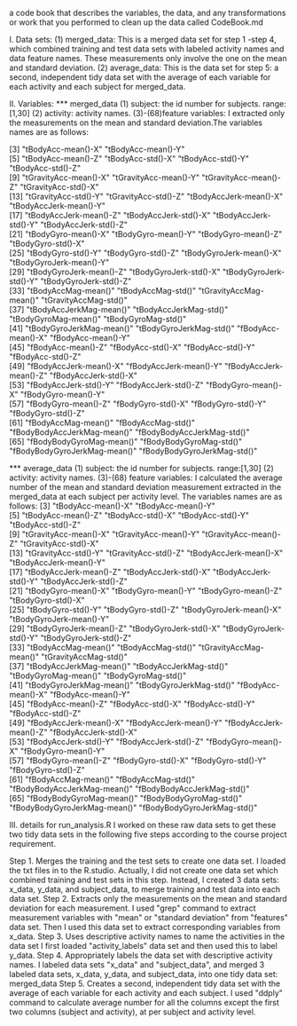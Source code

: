 a code book that describes the variables, the data, and any transformations
 or work that you performed to clean up the data called CodeBook.md

I. Data sets:
(1) merged_data: This is a merged data set for step 1 -step 4, which combined training and test data sets with labeled activity names 
and data feature names. These measurements only involve the one on the mean and standard deviation. 
(2) average_data: This is the data set for step 5:  a second, independent tidy data set with the average of each variable for 
each activity and each subject for merged_data. 

II. Variables:
*** merged_data
(1) subject: the id number for subjects. range:[1,30]
(2) activity: activity names. 
(3)-(68)feature variables: I extracted only the measurements on the mean and standard deviation.The variables names are as follows:

[3]                                                             "tBodyAcc-mean()-X"           "tBodyAcc-mean()-Y"          
[5] "tBodyAcc-mean()-Z"           "tBodyAcc-std()-X"            "tBodyAcc-std()-Y"            "tBodyAcc-std()-Z"           
[9] "tGravityAcc-mean()-X"        "tGravityAcc-mean()-Y"        "tGravityAcc-mean()-Z"        "tGravityAcc-std()-X"        
[13] "tGravityAcc-std()-Y"         "tGravityAcc-std()-Z"         "tBodyAccJerk-mean()-X"       "tBodyAccJerk-mean()-Y"      
[17] "tBodyAccJerk-mean()-Z"       "tBodyAccJerk-std()-X"        "tBodyAccJerk-std()-Y"        "tBodyAccJerk-std()-Z"       
[21] "tBodyGyro-mean()-X"          "tBodyGyro-mean()-Y"          "tBodyGyro-mean()-Z"          "tBodyGyro-std()-X"          
[25] "tBodyGyro-std()-Y"           "tBodyGyro-std()-Z"           "tBodyGyroJerk-mean()-X"      "tBodyGyroJerk-mean()-Y"     
[29] "tBodyGyroJerk-mean()-Z"      "tBodyGyroJerk-std()-X"       "tBodyGyroJerk-std()-Y"       "tBodyGyroJerk-std()-Z"      
[33] "tBodyAccMag-mean()"          "tBodyAccMag-std()"           "tGravityAccMag-mean()"       "tGravityAccMag-std()"       
[37] "tBodyAccJerkMag-mean()"      "tBodyAccJerkMag-std()"       "tBodyGyroMag-mean()"         "tBodyGyroMag-std()"         
[41] "tBodyGyroJerkMag-mean()"     "tBodyGyroJerkMag-std()"      "fBodyAcc-mean()-X"           "fBodyAcc-mean()-Y"          
[45] "fBodyAcc-mean()-Z"           "fBodyAcc-std()-X"            "fBodyAcc-std()-Y"            "fBodyAcc-std()-Z"           
[49] "fBodyAccJerk-mean()-X"       "fBodyAccJerk-mean()-Y"       "fBodyAccJerk-mean()-Z"       "fBodyAccJerk-std()-X"       
[53] "fBodyAccJerk-std()-Y"        "fBodyAccJerk-std()-Z"        "fBodyGyro-mean()-X"          "fBodyGyro-mean()-Y"         
[57] "fBodyGyro-mean()-Z"          "fBodyGyro-std()-X"           "fBodyGyro-std()-Y"           "fBodyGyro-std()-Z"          
[61] "fBodyAccMag-mean()"          "fBodyAccMag-std()"           "fBodyBodyAccJerkMag-mean()"  "fBodyBodyAccJerkMag-std()"  
[65] "fBodyBodyGyroMag-mean()"     "fBodyBodyGyroMag-std()"      "fBodyBodyGyroJerkMag-mean()" "fBodyBodyGyroJerkMag-std()" 

*** average_data
(1) subject: the id number for subjects. range:[1,30]
(2) activity: activity names. 
(3)-(68) feature variables: I calculated the average number of the mean and standard deviation measurement extracted in the merged_data at 
each subject per activity level. The variables names are as follows:
 [3]                                                              "tBodyAcc-mean()-X"           "tBodyAcc-mean()-Y"          
 [5] "tBodyAcc-mean()-Z"           "tBodyAcc-std()-X"            "tBodyAcc-std()-Y"            "tBodyAcc-std()-Z"           
 [9] "tGravityAcc-mean()-X"        "tGravityAcc-mean()-Y"        "tGravityAcc-mean()-Z"        "tGravityAcc-std()-X"        
[13] "tGravityAcc-std()-Y"         "tGravityAcc-std()-Z"         "tBodyAccJerk-mean()-X"       "tBodyAccJerk-mean()-Y"      
[17] "tBodyAccJerk-mean()-Z"       "tBodyAccJerk-std()-X"        "tBodyAccJerk-std()-Y"        "tBodyAccJerk-std()-Z"       
[21] "tBodyGyro-mean()-X"          "tBodyGyro-mean()-Y"          "tBodyGyro-mean()-Z"          "tBodyGyro-std()-X"          
[25] "tBodyGyro-std()-Y"           "tBodyGyro-std()-Z"           "tBodyGyroJerk-mean()-X"      "tBodyGyroJerk-mean()-Y"     
[29] "tBodyGyroJerk-mean()-Z"      "tBodyGyroJerk-std()-X"       "tBodyGyroJerk-std()-Y"       "tBodyGyroJerk-std()-Z"      
[33] "tBodyAccMag-mean()"          "tBodyAccMag-std()"           "tGravityAccMag-mean()"       "tGravityAccMag-std()"       
[37] "tBodyAccJerkMag-mean()"      "tBodyAccJerkMag-std()"       "tBodyGyroMag-mean()"         "tBodyGyroMag-std()"         
[41] "tBodyGyroJerkMag-mean()"     "tBodyGyroJerkMag-std()"      "fBodyAcc-mean()-X"           "fBodyAcc-mean()-Y"          
[45] "fBodyAcc-mean()-Z"           "fBodyAcc-std()-X"            "fBodyAcc-std()-Y"            "fBodyAcc-std()-Z"           
[49] "fBodyAccJerk-mean()-X"       "fBodyAccJerk-mean()-Y"       "fBodyAccJerk-mean()-Z"       "fBodyAccJerk-std()-X"       
[53] "fBodyAccJerk-std()-Y"        "fBodyAccJerk-std()-Z"        "fBodyGyro-mean()-X"          "fBodyGyro-mean()-Y"         
[57] "fBodyGyro-mean()-Z"          "fBodyGyro-std()-X"           "fBodyGyro-std()-Y"           "fBodyGyro-std()-Z"          
[61] "fBodyAccMag-mean()"          "fBodyAccMag-std()"           "fBodyBodyAccJerkMag-mean()"  "fBodyBodyAccJerkMag-std()"  
[65] "fBodyBodyGyroMag-mean()"     "fBodyBodyGyroMag-std()"      "fBodyBodyGyroJerkMag-mean()" "fBodyBodyGyroJerkMag-std()" 

III. details for run_analysis.R 
I worked on these raw data sets to get these two tidy data sets in the following five steps according to the course project requirement.

Step 1. Merges the training and the test sets to create one data set.
     I loaded the txt files in to the R.studio. Actually, I did not create one data set which combined training and test sets in this step.
     Instead, I created 3 data sets: x_data, y_data, and subject_data, to merge training and test data into each data set. 
Step 2. Extracts only the measurements on the mean and standard deviation for each measurement.
     I used "grep" command to extract measurement variables with "mean" or "standard deviation" from "features" data set. Then I used this data set
     to extract corresponding variables from x_data. 
Step 3. Uses descriptive activity names to name the activities in the data set
     I first loaded "activity_labels" data set and then used this to label y_data. 
Step 4. Appropriately labels the data set with descriptive activity names.
     I labeled data sets "x_data" and "subject_data", and merged 3 labeled data sets, x_data, y_data, and subject_data, into one tidy data set: merged_data
Step 5. Creates a second, independent tidy data set with the average of each variable for each activity and each subject.
     I used "ddply" command to  calculate average number for all the columns except the first two columns (subject and activity), at per subject and activity level.
     